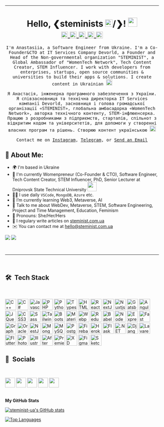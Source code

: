 <hr>
<h1 align="center">Hello, &#10094;steminists <img src="https://steminist.com.ua/wp-content/uploads/2021/06/earth.gif" width="24">/&#10095;! <img src="https://steminist.com.ua/wp-content/uploads/2021/06/hi.gif" width="30">
<br>
<a target="_blank" href="https://discord.gg/92FzG6K">
  <img align="center" alt="Anastasiia STEMINIST @Discord" width="22px" src="https://cdn.jsdelivr.net/npm/simple-icons@v3/icons/discord.svg" />
</a>
<a target="blank" href="https://www.instagram.com/steminist.ua">
  <img align="center" alt="Anastasiia STEMINIST @Instagram" width="22px" src="https://cdn.jsdelivr.net/npm/simple-icons@v3/icons/instagram.svg" />
</a>
<!-- <a target="blank" href="https://t.me/steminists_bot">
  <img align="center" alt="Anastasiia STEMINIST @Telegram" width="22px" src="https://cdn.jsdelivr.net/npm/simple-icons@v3/icons/telegram.svg" />
</a> -->
<a target="blank" href="https://www.linkedin.com/in/anastasiia-iskandarova-mala/">
  <img align="center" alt="Anastasiia STEMINIST @LinkedIN" width="22px" src="https://cdn.jsdelivr.net/npm/simple-icons@v3/icons/linkedin.svg" />
</a>
<a target="blank" href="https://twitter.com/steminist_ua">
  <img align="center" alt="Anastasiia STEMINIST @Twitter" width="22px" src="https://cdn.jsdelivr.net/npm/simple-icons@v3/icons/twitter.svg" />
</a>
<a target="blank" href="mailto:hello@steminist.com.ua">
  <img align="center" alt="Anastasiia STEMINIST @Mail" width="22px" src="https://cdn.jsdelivr.net/npm/simple-icons@v3/icons/gmail.svg" />
</a>
</h1>


<p align="center">
  <samp>
I'm Anastasiia, a Software Engineer from Ukraine. I'm a Co-Founder&CTO at IT Services Company Devorld, a Founder and Head of the Non-governmental organization "STEMINIST", a Global Ambassador of "WomenTech Network", Tech Content Creator, STEM Influencer. I work with developers from enterprises, startups, open source communities & universities to build their apps & solutions. I create content in Ukrainian <img src="https://em-content.zobj.net/thumbs/120/google/350/flag-ukraine_1f1fa-1f1e6.png" alt="Flag: Ukraine" width="20" height="20" style="margin-bottom:-5px">
<br><br>Я Анастасія, інженерка програмного забезпечення з України. Я співзасновниця та технічна директорка IT Services компанії Devorld, засновниця і голова громадської організації «STEMINIST», глобальна амбасадорка «WomenTech Network», авторка технічного контенту, STEM-інфлюенсерка. Працюю з розробниками з підприємств, стартапів, спільнот з відкритим кодом та університетів, для допомоги у створенні власних програм та рішень. Створюю контент українською <img src="https://em-content.zobj.net/thumbs/120/google/350/flag-ukraine_1f1fa-1f1e6.png" alt="Flag: Ukraine" width="20" height="20" style="margin-bottom:-5px">
     <br><br>Contact me on <a href="https://www.instagram.com/steminist.ua/" target="blank">Instagram</a>, <a href="https://t.me/steminist_ua" target="blank">Telegram</a>, or <a href="mailto:hello@steminist.com.ua" target="blank">Send an Email</a>
  </samp>
</p>

## 🤵 About Me:
- 🌍 I'm based in Ukraine
- 🏦 I'm currently Womenpreneur (Co-Founder & CTO), Software Engineer, Tech Content Creator, STEM Influencer, PhD, Senior Lecturer at Dniprovsk State Technical University <img src="https://media.giphy.com/media/WUlplcMpOCEmTGBtBW/giphy.gif" width="30"> 
- 👩‍💻 I use daily `VSCode`, `MongoDB`, `Azure` etc.
- 🌱 I’m currently learning Web3, Metaverse, AI
- 💬 Talk to me about WebDev, Metaverse, STEM, Software Engineering, Project and Time Management, Education, Feminism
- 🤝 Pronouns: She/Her/Hers
- 📝 I regulary write articles on [steminist.com.ua](https://steminist.com.ua/)
- ✉️ You can contact me at [hello@steminist.com.ua](mailto:hello@steminist.com.ua)

<a href="https://www.twitter.com/steminist_ua" target="_blank" rel="noreferrer"><img
src="https://img.shields.io/twitter/follow/steminist_ua?logo=twitter&style=for-the-badge&color=facc15&labelColor=581c87"
/></a> <a href="https://www.github.com/steminist-ua" target="_blank" rel="noreferrer"><img
src="https://img.shields.io/github/followers/steminist-ua?logo=github&style=for-the-badge&color=facc15&labelColor=581c87" /></a>

<br>
<hr>
<br>

<!-- ## 🎉 List of STEMINIST projects
<br>

<table>
  <thead align="center">
    <tr border: none;>
      <td width="70%"><b>📘 Project</b></td>
      <td><b>⭐ Target</b></td>
      <td><b>🤝 Link</b></td>
    </tr>
  </thead>
  <tbody>
    <tr>
      <td>
        <b>STEM Army</b><br>
        <i>Neat.js PWA. A resource that helps Ukrainians with access to information about the IT army, Internet troops, IT volunteering. There is also a catalog of resources for those who are looking for work.</i>
      </td>
      <td align="center">Website</td>
      <td align="center"><a href="http://army.steminist.com.ua/" target="blank">Read more</a></td>
    </tr>
    <tr>
      <td>
        <b>Interviews (stories) of Seminists</b><br>
        <i>Be inspired by the incredible experience of Seminists from around the world!</i>
      </td>
      <td align="center">Website</td>
      <td align="center"><a href="https://steminist.com.ua/category/interviews/" target="blank">Read more</a></td>
    </tr>
    <tr>
      <td>
        <b>Good News</b><br>
        <i>Every Monday we support the girls in their achievements and new stages!</i>
      </td>
      <td align="center">Website</td>
      <td align="center"><a href="https://steminist.com.ua/category/good-news/" target="blank">Read more</a></td>
    </tr>
     <tr>
      <td>
        <b>Mentoring</b><br>
        <i>I'm here to help people on their professional travels so that menties can achieve their goals.</i>
      </td>
      <td align="center">Website</td>
      <td align="center"><a href="https://steminist.com.ua/" target="blank">Read more</a></td>
    </tr>
    <tr>
      <td>
        <b>Guides and Challenges</b><br>
        <i>Open resources for anyone who wants to learn programming and technology.</i>
      </td>
      <td align="center">Website</td>
      <td align="center"><a href="https://steminist.com.ua/" target="blank">Read more</a></td>
    </tr>
    <tr>
      <td>
        <b>Mask (effect) for Instagram</b><br>
        <i>Supporting women in STEM. Community attribute.</i>
      </td>
      <td align="center">Instagram</td>
      <td align="center"><a href="https://www.instagram.com/ar/734158920692768/" target="blank">Try it</a></td>
    </tr>
    <tr>
      <td>
        <b>Yes Girls Can - Theme for VSCode</b><br>
        <i>To attract more girls to STEM, we need to show the beauty, colorfulness and diversity of this world. This is one of the options.</i>
      </td>
      <td align="center">VSCode</td>
      <td align="center"><a href="https://marketplace.visualstudio.com/items?itemName=imaotag.yesgirlscan-theme" target="blank">Try it</a></td>
    </tr>
    <tr>
      <td>
        <b>STEMINIST Inspiration ✨ (Bot)</b><br>
        <i>Find tips, inspiration, interviews, attributes and helpful information here. Supports 2 languages - 🇺🇦 🇺🇸</i>
      </td>
      <td align="center">Telegram</td>
      <td align="center"><a href="" target="blank">Try it</a></td>
    </tr>
  </tbody>
</table>
<br>
<hr>
<br> -->

## 🛠 &nbsp;Tech Stack
<br>
<p align="left">
<a href="https://docs.microsoft.com/en-us/cpp/?view=msvc-170" target="_blank" rel="noreferrer"><img src="https://raw.githubusercontent.com/danielcranney/readme-generator/main/public/icons/skills/cplusplus-colored.svg" width="36" height="36" alt="C++" /></a>
<a href="https://docs.microsoft.com/en-us/dotnet/csharp/" target="_blank" rel="noreferrer"><img src="https://raw.githubusercontent.com/danielcranney/readme-generator/main/public/icons/skills/csharp-colored.svg" width="36" height="36" alt="C#" /></a>
<a href="https://developer.mozilla.org/en-US/docs/Web/JavaScript" target="_blank" rel="noreferrer"><img src="https://raw.githubusercontent.com/danielcranney/readme-generator/main/public/icons/skills/javascript-colored.svg" width="36" height="36" alt="Javascript" /></a>
<a href="https://www.php.net/" target="_blank" rel="noreferrer"><img src="https://raw.githubusercontent.com/danielcranney/readme-generator/main/public/icons/skills/php-colored.svg" width="36" height="36" alt="PHP" /></a>
<a href="https://www.python.org/" target="_blank" rel="noreferrer"><img src="https://raw.githubusercontent.com/danielcranney/readme-generator/main/public/icons/skills/python-colored.svg" width="36" height="36" alt="Python" /></a>
<a href="https://www.typescriptlang.org/" target="_blank" rel="noreferrer"><img src="https://raw.githubusercontent.com/danielcranney/readme-generator/main/public/icons/skills/typescript-colored.svg" width="36" height="36" alt="Typescript" /></a>
<a href="https://developer.mozilla.org/en-US/docs/Glossary/HTML5" target="_blank" rel="noreferrer"><img src="https://raw.githubusercontent.com/danielcranney/readme-generator/main/public/icons/skills/html5-colored.svg" width="36" height="36" alt="HTML5" /></a>
<a href="https://reactjs.org/" target="_blank" rel="noreferrer"><img src="https://raw.githubusercontent.com/danielcranney/readme-generator/main/public/icons/skills/react-colored.svg" width="36" height="36" alt="React" /></a>
<a href="https://nextjs.org/docs" target="_blank" rel="noreferrer"><img src="https://raw.githubusercontent.com/danielcranney/readme-generator/main/public/icons/skills/nextjs-colored.svg" width="36" height="36" alt="NextJs" /></a>
<a href="https://nuxtjs.org/" target="_blank" rel="noreferrer"><img src="https://raw.githubusercontent.com/danielcranney/readme-generator/main/public/icons/skills/nuxtjs-colored.svg" width="36" height="36" alt="Nuxtjs" /></a>
<a href="https://www.gatsbyjs.com/" target="_blank" rel="noreferrer"><img src="https://raw.githubusercontent.com/danielcranney/readme-generator/main/public/icons/skills/gatsby-colored.svg" width="36" height="36" alt="Gatsby" /></a>
<a href="https://angular.io/" target="_blank" rel="noreferrer"><img src="https://raw.githubusercontent.com/danielcranney/readme-generator/main/public/icons/skills/angularjs-colored.svg" width="36" height="36" alt="Angular" /></a>
<a href="https://jquery.com/" target="_blank" rel="noreferrer"><img src="https://raw.githubusercontent.com/danielcranney/readme-generator/main/public/icons/skills/jquery-colored.svg" width="36" height="36" alt="JQuery" /></a>
<a href="https://www.w3.org/TR/CSS/#css" target="_blank" rel="noreferrer"><img src="https://raw.githubusercontent.com/danielcranney/readme-generator/main/public/icons/skills/css3-colored.svg" width="36" height="36" alt="CSS3" /></a>
<a href="https://sass-lang.com/" target="_blank" rel="noreferrer"><img src="https://raw.githubusercontent.com/danielcranney/readme-generator/main/public/icons/skills/sass-colored.svg" width="36" height="36" alt="Sass" /></a>
<a href="https://tailwindcss.com/" target="_blank" rel="noreferrer"><img src="https://raw.githubusercontent.com/danielcranney/readme-generator/main/public/icons/skills/tailwindcss-colored.svg" width="36" height="36" alt="TailwindCSS" /></a>
<a href="https://getbootstrap.com/" target="_blank" rel="noreferrer"><img src="https://raw.githubusercontent.com/danielcranney/readme-generator/main/public/icons/skills/bootstrap-colored.svg" width="36" height="36" alt="Bootstrap" /></a>
<a href="https://mui.com/" target="_blank" rel="noreferrer"><img src="https://raw.githubusercontent.com/danielcranney/readme-generator/main/public/icons/skills/materialui-colored.svg" width="36" height="36" alt="Material UI" /></a>
<a href="https://webpack.js.org/" target="_blank" rel="noreferrer"><img src="https://raw.githubusercontent.com/danielcranney/readme-generator/main/public/icons/skills/webpack-colored.svg" width="36" height="36" alt="Webpack" /></a>
<a href="https://redux.js.org/" target="_blank" rel="noreferrer"><img src="https://raw.githubusercontent.com/danielcranney/readme-generator/main/public/icons/skills/redux-colored.svg" width="36" height="36" alt="Redux" /></a>
<a href="https://babeljs.io/" target="_blank" rel="noreferrer"><img src="https://raw.githubusercontent.com/danielcranney/readme-generator/main/public/icons/skills/babel-colored.svg" width="36" height="36" alt="Babel" /></a>
<a href="https://nodejs.org/en/" target="_blank" rel="noreferrer"><img src="https://raw.githubusercontent.com/danielcranney/readme-generator/main/public/icons/skills/nodejs-colored.svg" width="36" height="36" alt="NodeJS" /></a>
<a href="https://expressjs.com/" target="_blank" rel="noreferrer"><img src="https://raw.githubusercontent.com/danielcranney/readme-generator/main/public/icons/skills/express-colored.svg" width="36" height="36" alt="Express" /></a>
<a href="https://fastapi.tiangolo.com/" target="_blank" rel="noreferrer"><img src="https://raw.githubusercontent.com/danielcranney/readme-generator/main/public/icons/skills/fastapi-colored.svg" width="36" height="36" alt="Fast API" /></a>
<a href="https://graphql.org/" target="_blank" rel="noreferrer"><img src="https://raw.githubusercontent.com/danielcranney/readme-generator/main/public/icons/skills/graphql-colored.svg" width="36" height="36" alt="GraphQL" /></a>
<a href="https://www.oracle.com/uk/index.html" target="_blank" rel="noreferrer"><img src="https://raw.githubusercontent.com/danielcranney/readme-generator/main/public/icons/skills/oracle-colored.svg" width="36" height="36" alt="Oracle" /></a>
<a href="https://docs.nestjs.com/" target="_blank" rel="noreferrer"><img src="https://raw.githubusercontent.com/danielcranney/readme-generator/main/public/icons/skills/nestjs-colored.svg" width="36" height="36" alt="NestJS" /></a>
<a href="https://www.mongodb.com/" target="_blank" rel="noreferrer"><img src="https://raw.githubusercontent.com/danielcranney/readme-generator/main/public/icons/skills/mongodb-colored.svg" width="36" height="36" alt="MongoDB" /></a>
<a href="https://www.mysql.com/" target="_blank" rel="noreferrer"><img src="https://raw.githubusercontent.com/danielcranney/readme-generator/main/public/icons/skills/mysql-colored.svg" width="36" height="36" alt="MySQL" /></a>
<a href="https://www.postgresql.org/" target="_blank" rel="noreferrer"><img src="https://raw.githubusercontent.com/danielcranney/readme-generator/main/public/icons/skills/postgresql-colored.svg" width="36" height="36" alt="PostgreSQL" /></a>
<a href="https://firebase.google.com/" target="_blank" rel="noreferrer"><img src="https://raw.githubusercontent.com/danielcranney/readme-generator/main/public/icons/skills/firebase-colored.svg" width="36" height="36" alt="Firebase" /></a>
<a href="https://www.heroku.com/" target="_blank" rel="noreferrer"><img src="https://raw.githubusercontent.com/danielcranney/readme-generator/main/public/icons/skills/heroku-colored.svg" width="36" height="36" alt="Heroku" /></a>
<a href="https://flask.palletsprojects.com/en/2.0.x/" target="_blank" rel="noreferrer"><img src="https://raw.githubusercontent.com/danielcranney/readme-generator/main/public/icons/skills/flask-colored.svg" width="36" height="36" alt="Flask" /></a>
<a href="https://dotnet.microsoft.com/en-us/" target="_blank" rel="noreferrer"><img src="https://raw.githubusercontent.com/danielcranney/readme-generator/main/public/icons/skills/dot-net-colored.svg" width="36" height="36" alt=".NET" /></a>
<a href="https://www.djangoproject.com/" target="_blank" rel="noreferrer"><img src="https://raw.githubusercontent.com/danielcranney/readme-generator/main/public/icons/skills/django-colored.svg" width="36" height="36" alt="Django" /></a>
<a href="https://laravel.com/" target="_blank" rel="noreferrer"><img src="https://raw.githubusercontent.com/danielcranney/readme-generator/main/public/icons/skills/laravel-colored.svg" width="36" height="36" alt="Lavarel" /></a>
<a href="https://flutter.dev/" target="_blank" rel="noreferrer"><img src="https://raw.githubusercontent.com/danielcranney/readme-generator/main/public/icons/skills/flutter-colored.svg" width="36" height="36" alt="Flutter" /></a>
<a href="https://www.adobe.com/uk/products/photoshop.html" target="_blank" rel="noreferrer"><img src="https://raw.githubusercontent.com/danielcranney/readme-generator/main/public/icons/skills/photoshop-colored.svg" width="36" height="36" alt="Photoshop" /></a>
<a href="adobe.com/uk/products/illustrator.html" target="_blank" rel="noreferrer"><img src="https://raw.githubusercontent.com/danielcranney/readme-generator/main/public/icons/skills/illustrator-colored.svg" width="36" height="36" alt="Illustrator" /></a>
<a href="https://www.adobe.com/uk/products/aftereffects.html" target="_blank" rel="noreferrer"><img src="https://raw.githubusercontent.com/danielcranney/readme-generator/main/public/icons/skills/aftereffects-colored.svg" width="36" height="36" alt="After Effects" /></a>
<a href="https://www.adobe.com/uk/products/premiere.html" target="_blank" rel="noreferrer"><img src="https://raw.githubusercontent.com/danielcranney/readme-generator/main/public/icons/skills/premierepro-colored.svg" width="36" height="36" alt="Premiere Pro" /></a>
<a href="https://www.adobe.com/uk/products/xd.html" target="_blank" rel="noreferrer"><img src="https://raw.githubusercontent.com/danielcranney/readme-generator/main/public/icons/skills/xd-colored.svg" width="36" height="36" alt="XD" /></a>
<a href="https://www.figma.com/" target="_blank" rel="noreferrer"><img src="https://raw.githubusercontent.com/danielcranney/readme-generator/main/public/icons/skills/figma-colored.svg" width="36" height="36" alt="Figma" /></a>
<a href="https://www.sketch.com/" target="_blank" rel="noreferrer"><img src="https://raw.githubusercontent.com/danielcranney/readme-generator/main/public/icons/skills/sketch-colored.svg" width="36" height="36" alt="Sketch" /></a>
</p>

## 🤝 &nbsp;Socials
<br>
<p align="left"> <a href="https://www.facebook.com/code.steminist" target="_blank" rel="noreferrer"><img src="https://raw.githubusercontent.com/danielcranney/readme-generator/main/public/icons/socials/facebook.svg" width="32" height="32" /></a> <a href="https://www.github.com/steminist-ua" target="_blank" rel="noreferrer"><img src="https://raw.githubusercontent.com/danielcranney/readme-generator/main/public/icons/socials/github.svg" width="32" height="32" /></a> <a href="http://www.instagram.com/steminist.ua" target="_blank" rel="noreferrer"><img src="https://raw.githubusercontent.com/danielcranney/readme-generator/main/public/icons/socials/instagram.svg" width="32" height="32" /></a> <a href="https://www.linkedin.com/in/anastasiia-iskandarova-mala" target="_blank" rel="noreferrer"><img src="https://raw.githubusercontent.com/danielcranney/readme-generator/main/public/icons/socials/linkedin.svg" width="32" height="32" /></a> <a href="https://www.twitter.com/steminist_ua" target="_blank" rel="noreferrer"><img src="https://raw.githubusercontent.com/danielcranney/readme-generator/main/public/icons/socials/twitter.svg" width="32" height="32" /></a></p>
<br>
<b>My GitHub Stats</b>

<a href="http://www.github.com/steminist-ua"><img src="https://github-readme-stats.vercel.app/api?username=steminist-ua&show_icons=true&hide=&count_private=true&title_color=facc15&text_color=ffffff&icon_color=facc15&bg_color=581c87&hide_border=true&show_icons=true" alt="steminist-ua's GitHub stats" /></a>

<a href="https://github.com/steminist-ua" align="left"><img src="https://github-readme-stats.vercel.app/api/top-langs/?username=steminist-ua&langs_count=10&title_color=facc15&text_color=ffffff&icon_color=facc15&bg_color=581c87&hide_border=true&locale=en&custom_title=Top%20%Languages" alt="Top Languages" /></a>
